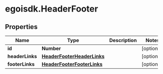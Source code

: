 # egoisdk.HeaderFooter

## Properties

Name | Type | Description | Notes
------------ | ------------- | ------------- | -------------
**id** | **Number** |  | [optional] 
**headerLinks** | [**HeaderFooterHeaderLinks**](HeaderFooterHeaderLinks.md) |  | [optional] 
**footerLinks** | [**HeaderFooterFooterLinks**](HeaderFooterFooterLinks.md) |  | [optional] 



